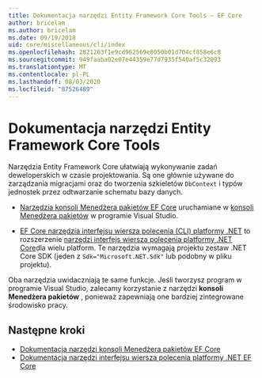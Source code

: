 ```yaml
---
title: Dokumentacja narzędzi Entity Framework Core Tools — EF Core
author: bricelam
ms.author: bricelam
ms.date: 09/19/2018
uid: core/miscellaneous/cli/index
ms.openlocfilehash: 2821263f1e9cd962569e8050b01d704cf858e6c8
ms.sourcegitcommit: 949faaba02e07e44359e77d7935f540af5c32093
ms.translationtype: MT
ms.contentlocale: pl-PL
ms.lasthandoff: 08/03/2020
ms.locfileid: "87526489"
---
```

# <a name="entity-framework-core-tools-reference"></a>Dokumentacja narzędzi Entity Framework Core Tools

Narzędzia Entity Framework Core ułatwiają wykonywanie zadań deweloperskich w czasie projektowania. Są one głównie używane do zarządzania migracjami oraz do tworzenia szkieletów `DbContext` i typów jednostek przez odtwarzanie schematu bazy danych.

* [Narzędzia konsoli Menedżera pakietów EF Core](powershell.md) uruchamiane w [konsoli Menedżera pakietów](/nuget/tools/package-manager-console) w programie Visual Studio.

* [EF Core narzędzia interfejsu wiersza polecenia (CLI) platformy .NET](dotnet.md) to rozszerzenie [narzędzi interfejs wiersza polecenia platformy .NET Core](/dotnet/core/tools/)dla wielu platform. Te narzędzia wymagają projektu zestaw .NET Core SDK (jeden z `Sdk="Microsoft.NET.Sdk"` lub podobny w pliku projektu).

Oba narzędzia uwidaczniają te same funkcje. Jeśli tworzysz program w programie Visual Studio, zalecamy korzystanie z narzędzi **konsoli Menedżera pakietów** , ponieważ zapewniają one bardziej zintegrowane środowisko pracy.

## <a name="next-steps"></a>Następne kroki

* [Dokumentacja narzędzi konsoli Menedżera pakietów EF Core](powershell.md)
* [Dokumentacja narzędzi interfejsu wiersza polecenia platformy .NET EF Core](dotnet.md)
